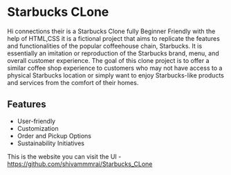 # Starbucks CLone

Hi connections their is a Starbucks Clone fully Beginner Friendly with the help of HTML,CSS it is a fictional project that aims to replicate the features and functionalities of the popular coffeehouse chain, Starbucks. It is essentially an imitation or reproduction of the Starbucks brand, menu, and overall customer experience. The goal of this clone project is to offer a similar coffee shop experience to customers who may not have access to a physical Starbucks location or simply want to enjoy Starbucks-like products and services from the comfort of their homes.





## Features

- User-friendly
- Customization
- Order and Pickup Options
- Sustainability Initiatives

This is the website you can visit the UI - https://github.com/shivammmrai/Starbucks_CLone





